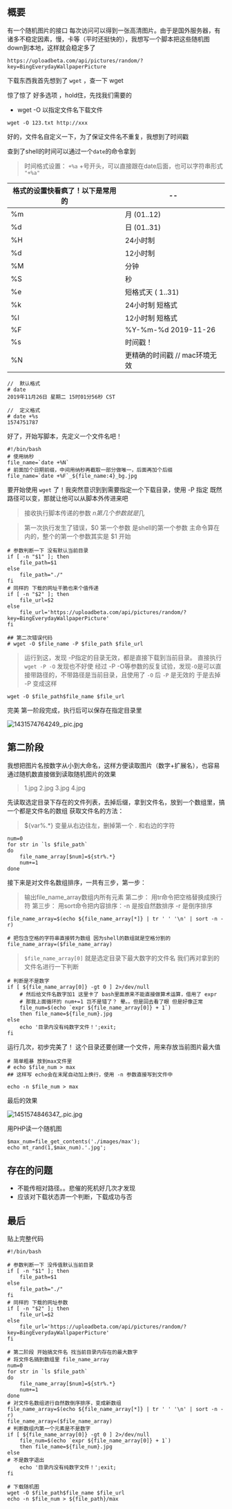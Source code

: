 ## 概要
有一个随机图片的接口 每次访问可以得到一张高清图片。由于是国外服务器，有诸多不稳定因素，慢，卡等（平时还挺快的），我想写一个脚本把这些随机图down到本地，这样就会稳定多了

```
https://uploadbeta.com/api/pictures/random/?key=BingEverydayWallpaperPicture
```

下载东西我首先想到了 `wget` ，查一下 wget

惊了惊了 好多选项 ，hold住，先找我们需要的
* wget -O 以指定文件名下载文件

```
wget -O 123.txt http://xxx
```

好的，文件名自定义一下，为了保证文件名不重复，我想到了时间戳

查到了shell的时间可以通过一个`date`的命令拿到
> 时间格式设置：
> `+%a`  +号开头，可以直接跟在date后面，也可以字符串形式 `"+%a"`

格式的设置快看疯了！以下是常用的 | --
-- | --
%m |   月 (01..12)
%d |   日 (01..31)
%H |   24小时制
%d |   12小时制
%M |   分钟
%S |   秒
%e |   短格式天 ( 1..31)
%k |   24小时制 短格式
%l |   12小时制 短格式
%F |   %Y-%m-%d 2019-11-26
%s |   时间戳！
%N |   更精确的时间戳 // mac环境无效

```
//  默认格式
# date
2019年11月26日 星期二 15时01分56秒 CST

//  定义格式
# date +%s
1574751787
```

好了，开始写脚本，先定义一个文件名吧！

```
#!/bin/bash
# 使用纳秒
file_name=`date +%N`
# 前面加个日期前缀，中间用纳秒再截取一部分做唯一，后面再加个后缀
file_name=`date +%F`_${file_name:4}_bg.jpg
```

要开始使用 `wget` 了！我突然意识到到需要指定一个下载目录，使用 -P 指定
既然路径可以变，那就让他可以从脚本外传进来吧
>接收执行脚本传递的参数 $n 第几个参数就是$几

>第一次执行发生了错误，$0 第一个参数 是shell的第一个参数 主命令算在内的，整个的第一个参数其实是 $1 开始

```
# 参数判断一下 没有默认当前目录
if [ -n "$1" ]; then
    file_path=$1
else
    file_path="./"
fi
# 同样的 下载的网址干脆也来个值传递
if [ -n "$2" ]; then
    file_url=$2
else
    file_url='https://uploadbeta.com/api/pictures/random/?key=BingEverydayWallpaperPicture'
fi

## 第二次错误代码 
# wget -O $file_name -P $file_path $file_url
```
>运行到这，发现 -P指定的目录无效，都是直接下载到当前目录。
>直接执行 `wget -P -O` 发现也不好使
>经过 -P -O等参数的反复试验，发现`-O`是可以直接带路径的，不带路径是当前目录，且使用了 `-O` 后 `-P` 是无效的
于是去掉 -P 变成这样

```
wget -O $file_path$file_name $file_url
```

完美 第一阶段完成，执行后可以保存在指定目录里

![1431574764249_.pic.jpg][1]

## 第二阶段
我想把图片名按数字从小到大命名，这样方便读取图片（数字+扩展名），也容易通过随机数直接做到读取随机图片的效果
> 1.jpg 2.jpg 3.jpg 4.jpg 

先读取选定目录下存在的文件列表，去掉后缀，拿到文件名，放到一个数组里，搞一个都是文件名的数组
获取文件名的方法：
> ${var%.*} 变量从右边往左，删掉第一个 . 和右边的字符
```
num=0
for str in `ls $file_path`
do
    file_name_array[$num]=${str%.*}
    num+=1
done
```

接下来是对文件名数组排序，一共有三步，第一步：
>输出file_name_array数组内所有元素
第二步：
>用tr命令把空格替换成换行符
第三步：
>用sort命令把内容排序：-n 是按自然数排序 -r 是倒序排序

```
file_name_array=$(echo ${file_name_array[*]} | tr ' ' '\n' | sort -n -r)

# 把包含空格的字符串直接转为数组 因为shell的数组就是空格分割的
file_name_array=($file_name_array)
```

> `$file_name_array[0]` 就是选定目录下最大数字的文件名
我们再对拿到的文件名进行一下判断

```
# 判断是不是数字
if [ ${file_name_array[0]} -gt 0 ] 2>/dev/null
    # 然后给文件名数字加1 这里卡了 bash里面原来不能直接做算术运算，借用了 expr
    # 那我上面循环的 num+=1 岂不是错了？ 晕。。但是回去看了眼 但是好像正常
    file_num=$(echo `expr ${file_name_array[0]} + 1`)
    then file_name=${file_num}.jpg
else
    echo '目录内没有纯数字文件！';exit;
fi

```

运行几次，初步完美了！
这个目录还要创建一个文件，用来存放当前图片最大值

```
# 简单粗暴 放到max文件里
# echo $file_num > max
## 这样写 echo会在末尾自动加上换行，使用 -n 参数直接写到文件中

echo -n $file_num > max
```

最后的效果

![1451574846347_.pic.jpg][2]

用PHP读一个随机图

```
$max_num=file_get_contents('./images/max');
echo mt_rand(1,$max_num).'.jpg';
```

## 存在的问题
* 不能传相对路径。。悲催的死机好几次才发现
* 应该对下载状态弄一个判断，下载成功与否







## 最后
贴上完整代码

```
#!/bin/bash

# 参数判断一下 没传值默认当前目录
if [ -n "$1" ]; then
    file_path=$1
else
    file_path="./"
fi
# 同样的 下载的网址参数
if [ -n "$2" ]; then
    file_url=$2
else
    file_url='https://uploadbeta.com/api/pictures/random/?key=BingEverydayWallpaperPicture'
fi

# 第二阶段 开始搞文件名 找当前目录内存在的最大数字
# 将文件名搞到数组里 file_name_array
num=0
for str in `ls $file_path`
do
    file_name_array[$num]=${str%.*}
    num+=1
done
# 对文件名数组进行自然数倒序排序，变成新数组
file_name_array=$(echo ${file_name_array[*]} | tr ' ' '\n' | sort -n -r)
file_name_array=($file_name_array)
# 判断数组内第一个元素是不是数字
if [ ${file_name_array[0]} -gt 0 ] 2>/dev/null
    file_num=$(echo `expr ${file_name_array[0]} + 1`)
    then file_name=${file_num}.jpg
else
# 不是数字退出
    echo '目录内没有纯数字文件！';exit;
fi

# 下载随机图
wget -O $file_path$file_name $file_url
echo -n $file_num > ${file_path}/max

```


  [1]: https://saopanda.top/usr/uploads/2019/11/2747507115.jpg
  [2]: https://saopanda.top/usr/uploads/2019/11/3265425867.jpg
